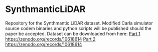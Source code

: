 # SynthmanticLiDAR

Repository for the Synthmantic LiDAR dataset. Modified Carla simulator source codem binaries and python scripts will be published should the paper be accepted. Dataset can be downloaded from here: [Part 1](https://zenodo.org/records/10618614) https://zenodo.org/records/10618614 [Part 2](https://zenodo.org/records/10618614) https://zenodo.org/records/10618614 

